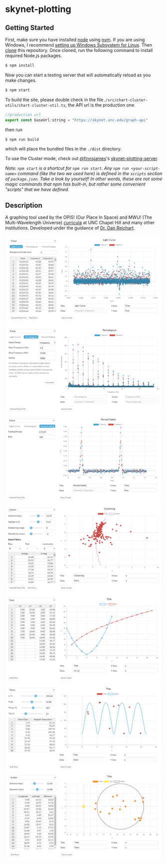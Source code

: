 # skynet-plotting

## Getting Started
First, make sure you have installed [node](https://nodejs.org/en/) using [nvm](https://github.com/nvm-sh/nvm). If you are using Windows, I recommend [setting up Windows Subsystem for Linux](https://docs.microsoft.com/en-us/windows/wsl/install). Then [clone](https://docs.github.com/en/repositories/creating-and-managing-repositories/cloning-a-repository) this repository. Once cloned, run the following command to install required Node.js packages.
```bash
$ npm install
```
Now you can start a testing server that will automatically reload as you make changes.
```bash
$ npm start
```
To build the site, please double check in the file`./src/chart-cluster-utils/chart-cluster-util.ts`, the API url is the production one

```js
//production url
export const baseUrl:string = "https://skynet.unc.edu/graph-api"
```

then run
```bash
$ npm run build
```
which will place the bundled files in the `./dist` directory.

To use the Cluster mode, check out [@finnsjames](https://github.com/finnsjames)'s [skynet-plotting-server](https://github.com/finnsjames/skynet-plotting-server).

*Note: `npm start` is a shortcut for `npm run start`. Any `npm run <your-script-name>` command (like the two we used here) is defined in the `scripts` section of `package.json`. Take a look by yourself! In other words, these are not some magic commands that npm has built-in, but rather some convenient "scripts" that we have defined.*

## Description
A graphing tool used by the OPIS! (Our Place In Space) and MWU! (The Multi-Wavelength Universe) [curricula](https://www.danreichart.com/curricula) at UNC Chapel Hill and many other institutions. Developed under the guidance of [Dr. Dan Reichart](https://www.danreichart.com/news).

![Light Curve](./pics/light-curve.png)
![Periodogram](./pics/periodogram.png)
![Period Folding](./pics/period-folding.png)
![Clustering](./pics/clustering.png)
![Dual](./pics/dual.png)
![Moon](./pics/moon.png)
![Scatter](./pics/scatter.png)
